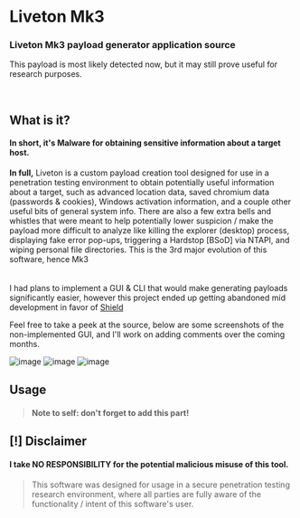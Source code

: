 # Liveton Mk3
### Liveton Mk3 payload generator application source
This payload is most likely detected now, but it may still prove useful for research purposes.

<br>

## What is it?
#### In short, it's Malware for obtaining sensitive information about a target host.

**In full,** Liveton is a custom payload creation tool designed for use in a penetration testing environment to obtain potentially useful information about a target, such as advanced location data, saved chromium data (passwords & cookies), Windows activation information, and a couple other useful bits of general system info. There are also a few extra bells and whistles that were meant to help potentially lower suspicion / make the payload more difficult to analyze like killing the explorer (desktop) process, displaying fake error pop-ups, triggering a Hardstop [BSoD] via NTAPI, and wiping personal file directories. This is the 3rd major evolution of this software, hence Mk3
<br><br><br>
I had plans to implement a GUI & CLI that would make generating payloads significantly easier, however this project ended up getting abandoned mid development in favor of [Shield](https://www.studioseven.dev/)

Feel free to take a peek at the source, below are some screenshots of the non-implemented GUI, and I'll work on adding comments over the coming months.

![image](https://user-images.githubusercontent.com/47403033/226260747-2f5c5843-1a2d-4416-9e7f-9b0bec954f15.png)
![image](https://user-images.githubusercontent.com/47403033/226260894-9e7483ca-d16c-41ae-8dc8-c9dc33a88b7d.png)
![image](https://user-images.githubusercontent.com/47403033/226260982-bf025bc8-d548-45ab-9ddc-73e051129f39.png)

## Usage
> #### Note to self: don't forget to add this part!

## [!] Disclaimer
#### I take NO RESPONSIBILITY for the potential malicious misuse of this tool.
> This software was designed for usage in a secure penetration testing research environment, where all parties are fully aware of the functionality / intent of this software's user.
